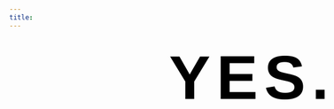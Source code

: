 ```yaml
---
title: 
---
```


<!-- Amazon Link -->




<!-- CSS Code -->
<style type="text/css" scoped>
a.GeneratedLink:link {
font-family:Helvetica, sans-serif;font-size:8em;font-weight:bold;letter-spacing:0.1em;line-height:1.3em;text-align:right;color:#000000;padding:0.1em;text-decoration:none; position: relative; left: 55%; bottom: 50%;
}
a.GeneratedLink:visited {
color:#000000;text-decoration:none;
}
a.GeneratedLink:hover {
color:#000000;text-decoration:underline;
}
a.GeneratedLink:active {
color:#000000;text-decoration:none;
}
</style>

<!-- HTML Code -->
<a class="GeneratedLink" href="https://www.amazon.com/gp/product/B01NCXOM91/ref=as_li_tl?ie=UTF8&tag=trustinhan-20&camp=1789&creative=9325&linkCode=as2&creativeASIN=B01NCXOM91&linkId=5b86c17c19251231fab72b8cadca0c75" target="_blank"> YES.
</a>



<!-- adsense -->
<script async src="//pagead2.googlesyndication.com/pagead/js/adsbygoogle.js"></script>
<script>
  (adsbygoogle = window.adsbygoogle || []).push({
    google_ad_client: "ca-pub-5743196196309421",
    enable_page_level_ads: true
  });
</script>

<!-- CSS Code -->
<style>

body { 
    background-image: url('http://i.imgur.com/MwOcVNi.png');
    background-repeat: no-repeat;
    background-attachment: fixed;
    background-size: 50%;
    background-position: 0% 100%; 
}
</style>


<!-- Google Analytics -->
<script>
  (function(i,s,o,g,r,a,m){i['GoogleAnalyticsObject']=r;i[r]=i[r]||function(){
  (i[r].q=i[r].q||[]).push(arguments)},i[r].l=1*new Date();a=s.createElement(o),
  m=s.getElementsByTagName(o)[0];a.async=1;a.src=g;m.parentNode.insertBefore(a,m)
  })(window,document,'script','https://www.google-analytics.com/analytics.js','ga');

  ga('create', 'UA-90686593-1', 'auto');
  ga('send', 'pageview');

</script>



